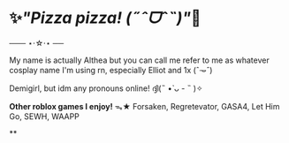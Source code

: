 # ✨*"Pizza pizza! (˶ˆᗜˆ˵)"*💫

─── ⋆⋅☆⋅⋆ ──

My name is actually Althea but you can call me refer to me as whatever cosplay name I'm using rn, especially Elliot and 1x (ˆ𐃷ˆ)

Demigirl, but idm any pronouns online! ദ്ദി(˵ •̀ ᴗ - ˵ )✧

**Other roblox games I enjoy!** ᯓ★ Forsaken, Regretevator, GASA4, Let Him Go, SEWH, WAAPP

**
